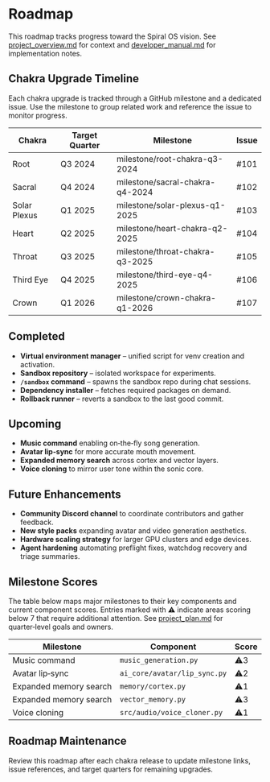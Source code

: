 # Roadmap

This roadmap tracks progress toward the Spiral OS vision. See
[project_overview.md](project_overview.md) for context and
[developer_manual.md](developer_manual.md) for implementation notes.

## Chakra Upgrade Timeline

Each chakra upgrade is tracked through a GitHub milestone and a dedicated issue.
Use the milestone to group related work and reference the issue to monitor
progress.

| Chakra | Target Quarter | Milestone | Issue |
| --- | --- | --- | --- |
| Root | Q3 2024 | milestone/root-chakra-q3-2024 | #101 |
| Sacral | Q4 2024 | milestone/sacral-chakra-q4-2024 | #102 |
| Solar Plexus | Q1 2025 | milestone/solar-plexus-q1-2025 | #103 |
| Heart | Q2 2025 | milestone/heart-chakra-q2-2025 | #104 |
| Throat | Q3 2025 | milestone/throat-chakra-q3-2025 | #105 |
| Third Eye | Q4 2025 | milestone/third-eye-q4-2025 | #106 |
| Crown | Q1 2026 | milestone/crown-chakra-q1-2026 | #107 |

## Completed

- **Virtual environment manager** – unified script for venv creation and
  activation.
- **Sandbox repository** – isolated workspace for experiments.
- **`/sandbox` command** – spawns the sandbox repo during chat sessions.
- **Dependency installer** – fetches required packages on demand.
- **Rollback runner** – reverts a sandbox to the last good commit.

## Upcoming

- **Music command** enabling on‑the‑fly song generation.
- **Avatar lip‑sync** for more accurate mouth movement.
- **Expanded memory search** across cortex and vector layers.
- **Voice cloning** to mirror user tone within the sonic core.

## Future Enhancements

- **Community Discord channel** to coordinate contributors and gather feedback.
- **New style packs** expanding avatar and video generation aesthetics.
- **Hardware scaling strategy** for larger GPU clusters and edge devices.
- **Agent hardening** automating preflight fixes, watchdog recovery and triage summaries.

## Milestone Scores

The table below maps major milestones to their key components and current
component scores. Entries marked with ⚠️ indicate areas scoring below 7
that require additional attention. See [project_plan.md](project_plan.md) for
quarter‑level goals and owners.

| Milestone | Component | Score |
| --- | --- | --- |
| Music command | `music_generation.py` | ⚠️3 |
| Avatar lip‑sync | `ai_core/avatar/lip_sync.py` | ⚠️2 |
| Expanded memory search | `memory/cortex.py` | ⚠️1 |
| Expanded memory search | `vector_memory.py` | ⚠️3 |
| Voice cloning | `src/audio/voice_cloner.py` | ⚠️1 |

## Roadmap Maintenance

Review this roadmap after each chakra release to update milestone links,
issue references, and target quarters for remaining upgrades.
